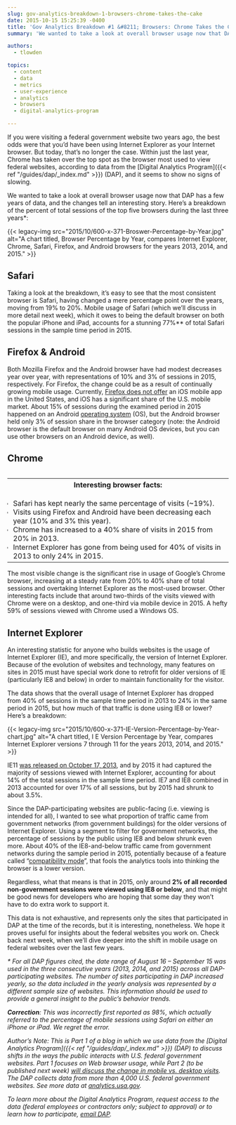 ```yaml
---
slug: gov-analytics-breakdown-1-browsers-chrome-takes-the-cake
date: 2015-10-15 15:25:39 -0400
title: 'Gov Analytics Breakdown #1 &#8211; Browsers: Chrome Takes the Cake'
summary: 'We wanted to take a look at overall browser usage now that DAP has a few years of data, and the changes tell an interesting story. Here’s a breakdown of the percent of total sessions of the top five browsers during the last three years.'

authors:
  - tlowden

topics:
  - content
  - data
  - metrics
  - user-experience
  - analytics
  - browsers
  - digital-analytics-program

---
```


If you were visiting a federal government website two years ago, the best odds were that you’d have been using Internet Explorer as your Internet browser. But today, that’s no longer the case. Within just the last year, Chrome has taken over the top spot as the browser most used to view federal websites, according to data from the [Digital Analytics Program]({{< ref "/guides/dap/_index.md" >}}) (DAP), and it seems to show no signs of slowing.

We wanted to take a look at overall browser usage now that DAP has a few years of data, and the changes tell an interesting story. Here’s a breakdown of the percent of total sessions of the top five browsers during the last three years*:

{{< legacy-img src="2015/10/600-x-371-Broswer-Percentage-by-Year.jpg" alt="A chart titled, Browser Percentage by Year, compares Internet Explorer, Chrome, Safari, Firefox, and Android browsers for the years 2013, 2014, and 2015." >}}

## Safari

Taking a look at the breakdown, it’s easy to see that the most consistent browser is Safari, having changed a mere percentage point over the years, moving from 19% to 20%. Mobile usage of Safari (which we’ll discuss in more detail next week), which it owes to being the default browser on both the popular iPhone and iPad, accounts for a stunning 77%** of total Safari sessions in the sample time period in 2015.

## Firefox & Android

Both Mozilla Firefox and the Android browser have had modest decreases year over year, with representations of 10% and 3% of sessions in 2015, respectively. For Firefox, the change could be as a result of continually growing mobile usage. Currently, [Firefox does not offer](https://support.mozilla.org/en-US/kb/is-firefox-available-iphone-or-ipad) an iOS mobile app in the United States, and iOS has a significant share of the U.S. mobile market. About 15% of sessions during the examined period in 2015 happened on an Android [operating system](https://en.wikipedia.org/wiki/Operating_system) (OS), but the Android browser held only 3% of session share in the browser category (note: the Android browser is the default browser on many Android OS devices, but you can use other browsers on an Android device, as well).

## Chrome

<table id="breakbox" class="bordered" style="margin-left: 5px" width="250" align="right">
  <tr>
    <th><strong>Interesting browser facts:</strong></th>
  </tr>
  <tr>
    <td><ul style="padding-left: 5px;margin-bottom: 0px">
        <li>Safari has kept nearly the same percentage of visits (~19%).</li>
        <li>Visits using Firefox and Android have been decreasing each year (10% and 3% this year).</li>
        <li>Chrome has increased to a 40% share of visits in 2015 from 20% in 2013.</li>
        <li>Internet Explorer has gone from being used for 40% of visits in 2013 to only 24% in 2015.</li>
      </ul></td>
  </tr>
</table>

The most visible change is the significant rise in usage of Google’s Chrome browser, increasing at a steady rate from 20% to 40% share of total sessions and overtaking Internet Explorer as the most-used browser. Other interesting facts include that around two-thirds of the visits viewed with Chrome were on a desktop, and one-third via mobile device in 2015. A hefty 59% of sessions viewed with Chrome used a Windows OS.

## Internet Explorer

An interesting statistic for anyone who builds websites is the usage of Internet Explorer (IE), and more specifically, the version of Internet Explorer. Because of the evolution of websites and technology, many features on sites in 2015 must have special work done to retrofit for older versions of IE (particularly IE8 and below) in order to maintain functionality for the visitor.

The data shows that the overall usage of Internet Explorer has dropped from 40% of sessions in the sample time period in 2013 to 24% in the same period in 2015, but how much of that traffic is done using IE8 or lower? Here’s a breakdown:

{{< legacy-img src="2015/10/600-x-371-IE-Version-Percentage-by-Year-chart.jpg" alt="A chart titled, I E Version Percentage by Year, compares Internet Explorer versions 7 through 11 for the years 2013, 2014, and 2015." >}}

IE11 [was released on October 17, 2013](https://en.wikipedia.org/wiki/Internet_Explorer_11), and by 2015 it had captured the majority of sessions viewed with Internet Explorer, accounting for about 14% of the total sessions in the sample time period. IE7 and IE8 combined in 2013 accounted for over 17% of all sessions, but by 2015 had shrunk to about 3.5%.

Since the DAP-participating websites are public-facing (i.e. viewing is intended for all), I wanted to see what proportion of traffic came from government networks (from government buildings) for the older versions of Internet Explorer. Using a segment to filter for government networks, the percentage of sessions by the public using IE8 and below shrunk even more. About 40% of the IE8-and-below traffic came from government networks during the sample period in 2015, potentially because of a feature called “[compatibility mode](https://productforums.google.com/forum/#!topic/analytics/JwSRQKSaprM)”, that fools the analytics tools into thinking the browser is a lower version.

Regardless, what that means is that in 2015, only around **2% of all recorded non-government sessions were viewed using IE8 or below**, and that might be good news for developers who are hoping that some day they won’t have to do extra work to support it.

This data is not exhaustive, and represents only the sites that participated in DAP at the time of the records, but it is interesting, nonetheless. We hope it proves useful for insights about the federal websites you work on. Check back next week, when we’ll dive deeper into the shift in mobile usage on federal websites over the last few years.

_* For all DAP figures cited, the date range of August 16 &#8211; September 15 was used in the three consecutive years (2013, 2014, and 2015) across all DAP-participating websites. The number of sites participating in DAP increased yearly, so the data included in the yearly analysis was represented by a different sample size of websites. This information should be used to provide a general insight to the public’s behavior trends._

_**Correction**: This was incorrectly first reported as 98%, which actually referred to the percentage of mobile sessions using Safari on either an iPhone or iPad. We regret the error._

*Author’s Note: This is Part 1 of a blog in which we use data from the [Digital Analytics Program]({{< ref "/guides/dap/_index.md" >}}) (DAP) to discuss shifts in the ways the public interacts with U.S. federal government websites. Part 1 focuses on Web browser usage, while Part 2 (to be published next week) [will discuss the change in mobile vs. desktop visits](https://digital.gov/2015/10/21/gov-analytics-breakdown-2-mobile-is-bigger-than-ever/). The DAP collects data from more than 4,000 U.S. federal government websites. See more data at [analytics.usa.gov](https://analytics.usa.gov).*

_To learn more about the Digital Analytics Program, request access to the data (federal employees or contractors only; subject to approval) or to learn how to participate, [email DAP](mailto:dap@gsa.gov)._

